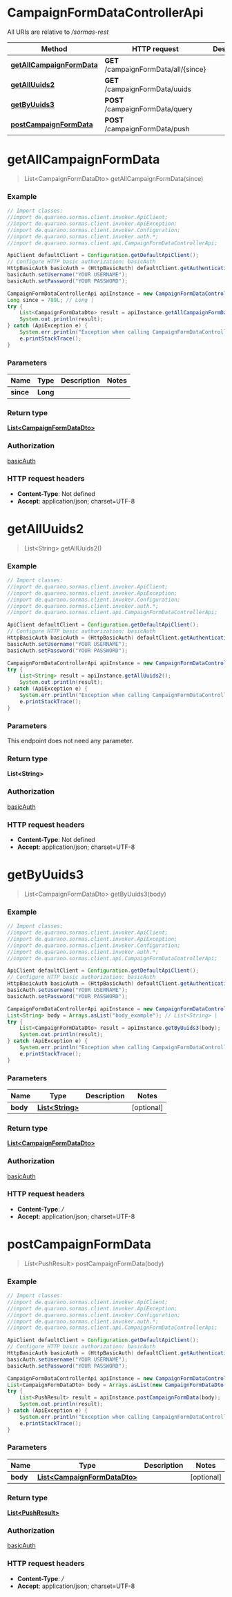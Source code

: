 # CampaignFormDataControllerApi

All URIs are relative to */sormas-rest*

Method | HTTP request | Description
------------- | ------------- | -------------
[**getAllCampaignFormData**](CampaignFormDataControllerApi.md#getAllCampaignFormData) | **GET** /campaignFormData/all/{since} | 
[**getAllUuids2**](CampaignFormDataControllerApi.md#getAllUuids2) | **GET** /campaignFormData/uuids | 
[**getByUuids3**](CampaignFormDataControllerApi.md#getByUuids3) | **POST** /campaignFormData/query | 
[**postCampaignFormData**](CampaignFormDataControllerApi.md#postCampaignFormData) | **POST** /campaignFormData/push | 

<a name="getAllCampaignFormData"></a>
# **getAllCampaignFormData**
> List&lt;CampaignFormDataDto&gt; getAllCampaignFormData(since)



### Example
```java
// Import classes:
//import de.quarano.sormas.client.invoker.ApiClient;
//import de.quarano.sormas.client.invoker.ApiException;
//import de.quarano.sormas.client.invoker.Configuration;
//import de.quarano.sormas.client.invoker.auth.*;
//import de.quarano.sormas.client.api.CampaignFormDataControllerApi;

ApiClient defaultClient = Configuration.getDefaultApiClient();
// Configure HTTP basic authorization: basicAuth
HttpBasicAuth basicAuth = (HttpBasicAuth) defaultClient.getAuthentication("basicAuth");
basicAuth.setUsername("YOUR USERNAME");
basicAuth.setPassword("YOUR PASSWORD");

CampaignFormDataControllerApi apiInstance = new CampaignFormDataControllerApi();
Long since = 789L; // Long | 
try {
    List<CampaignFormDataDto> result = apiInstance.getAllCampaignFormData(since);
    System.out.println(result);
} catch (ApiException e) {
    System.err.println("Exception when calling CampaignFormDataControllerApi#getAllCampaignFormData");
    e.printStackTrace();
}
```

### Parameters

Name | Type | Description  | Notes
------------- | ------------- | ------------- | -------------
 **since** | **Long**|  |

### Return type

[**List&lt;CampaignFormDataDto&gt;**](CampaignFormDataDto.md)

### Authorization

[basicAuth](../README.md#basicAuth)

### HTTP request headers

 - **Content-Type**: Not defined
 - **Accept**: application/json; charset=UTF-8

<a name="getAllUuids2"></a>
# **getAllUuids2**
> List&lt;String&gt; getAllUuids2()



### Example
```java
// Import classes:
//import de.quarano.sormas.client.invoker.ApiClient;
//import de.quarano.sormas.client.invoker.ApiException;
//import de.quarano.sormas.client.invoker.Configuration;
//import de.quarano.sormas.client.invoker.auth.*;
//import de.quarano.sormas.client.api.CampaignFormDataControllerApi;

ApiClient defaultClient = Configuration.getDefaultApiClient();
// Configure HTTP basic authorization: basicAuth
HttpBasicAuth basicAuth = (HttpBasicAuth) defaultClient.getAuthentication("basicAuth");
basicAuth.setUsername("YOUR USERNAME");
basicAuth.setPassword("YOUR PASSWORD");

CampaignFormDataControllerApi apiInstance = new CampaignFormDataControllerApi();
try {
    List<String> result = apiInstance.getAllUuids2();
    System.out.println(result);
} catch (ApiException e) {
    System.err.println("Exception when calling CampaignFormDataControllerApi#getAllUuids2");
    e.printStackTrace();
}
```

### Parameters
This endpoint does not need any parameter.

### Return type

**List&lt;String&gt;**

### Authorization

[basicAuth](../README.md#basicAuth)

### HTTP request headers

 - **Content-Type**: Not defined
 - **Accept**: application/json; charset=UTF-8

<a name="getByUuids3"></a>
# **getByUuids3**
> List&lt;CampaignFormDataDto&gt; getByUuids3(body)



### Example
```java
// Import classes:
//import de.quarano.sormas.client.invoker.ApiClient;
//import de.quarano.sormas.client.invoker.ApiException;
//import de.quarano.sormas.client.invoker.Configuration;
//import de.quarano.sormas.client.invoker.auth.*;
//import de.quarano.sormas.client.api.CampaignFormDataControllerApi;

ApiClient defaultClient = Configuration.getDefaultApiClient();
// Configure HTTP basic authorization: basicAuth
HttpBasicAuth basicAuth = (HttpBasicAuth) defaultClient.getAuthentication("basicAuth");
basicAuth.setUsername("YOUR USERNAME");
basicAuth.setPassword("YOUR PASSWORD");

CampaignFormDataControllerApi apiInstance = new CampaignFormDataControllerApi();
List<String> body = Arrays.asList("body_example"); // List<String> | 
try {
    List<CampaignFormDataDto> result = apiInstance.getByUuids3(body);
    System.out.println(result);
} catch (ApiException e) {
    System.err.println("Exception when calling CampaignFormDataControllerApi#getByUuids3");
    e.printStackTrace();
}
```

### Parameters

Name | Type | Description  | Notes
------------- | ------------- | ------------- | -------------
 **body** | [**List&lt;String&gt;**](String.md)|  | [optional]

### Return type

[**List&lt;CampaignFormDataDto&gt;**](CampaignFormDataDto.md)

### Authorization

[basicAuth](../README.md#basicAuth)

### HTTP request headers

 - **Content-Type**: */*
 - **Accept**: application/json; charset=UTF-8

<a name="postCampaignFormData"></a>
# **postCampaignFormData**
> List&lt;PushResult&gt; postCampaignFormData(body)



### Example
```java
// Import classes:
//import de.quarano.sormas.client.invoker.ApiClient;
//import de.quarano.sormas.client.invoker.ApiException;
//import de.quarano.sormas.client.invoker.Configuration;
//import de.quarano.sormas.client.invoker.auth.*;
//import de.quarano.sormas.client.api.CampaignFormDataControllerApi;

ApiClient defaultClient = Configuration.getDefaultApiClient();
// Configure HTTP basic authorization: basicAuth
HttpBasicAuth basicAuth = (HttpBasicAuth) defaultClient.getAuthentication("basicAuth");
basicAuth.setUsername("YOUR USERNAME");
basicAuth.setPassword("YOUR PASSWORD");

CampaignFormDataControllerApi apiInstance = new CampaignFormDataControllerApi();
List<CampaignFormDataDto> body = Arrays.asList(new CampaignFormDataDto()); // List<CampaignFormDataDto> | 
try {
    List<PushResult> result = apiInstance.postCampaignFormData(body);
    System.out.println(result);
} catch (ApiException e) {
    System.err.println("Exception when calling CampaignFormDataControllerApi#postCampaignFormData");
    e.printStackTrace();
}
```

### Parameters

Name | Type | Description  | Notes
------------- | ------------- | ------------- | -------------
 **body** | [**List&lt;CampaignFormDataDto&gt;**](CampaignFormDataDto.md)|  | [optional]

### Return type

[**List&lt;PushResult&gt;**](PushResult.md)

### Authorization

[basicAuth](../README.md#basicAuth)

### HTTP request headers

 - **Content-Type**: */*
 - **Accept**: application/json; charset=UTF-8

